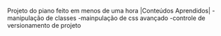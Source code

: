 Projeto do piano feito em menos de uma hora
|Conteúdos Aprendidos|
-manipulação de classes
-mainpulação de css avançado
-controle de versionamento de projeto
